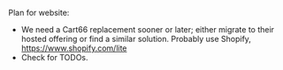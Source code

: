 Plan for website:

*   We need a Cart66 replacement sooner or later; either migrate to their hosted
    offering or find a similar solution.  Probably use Shopify,
    https://www.shopify.com/lite
*   Check for TODOs.
